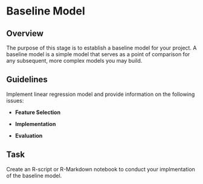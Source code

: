 # Baseline Model

## Overview

The purpose of this stage is to establish a baseline model for your project. A baseline model is a simple model that serves as a point of comparison for any subsequent, more complex models you may build.

## Guidelines

Implement linear regression model and provide information on the following issues:

- **Feature Selection**

- **Implementation**

- **Evaluation**

## Task

Create an R-script or R-Markdown notebook to conduct your implmentation of the baseline model.
